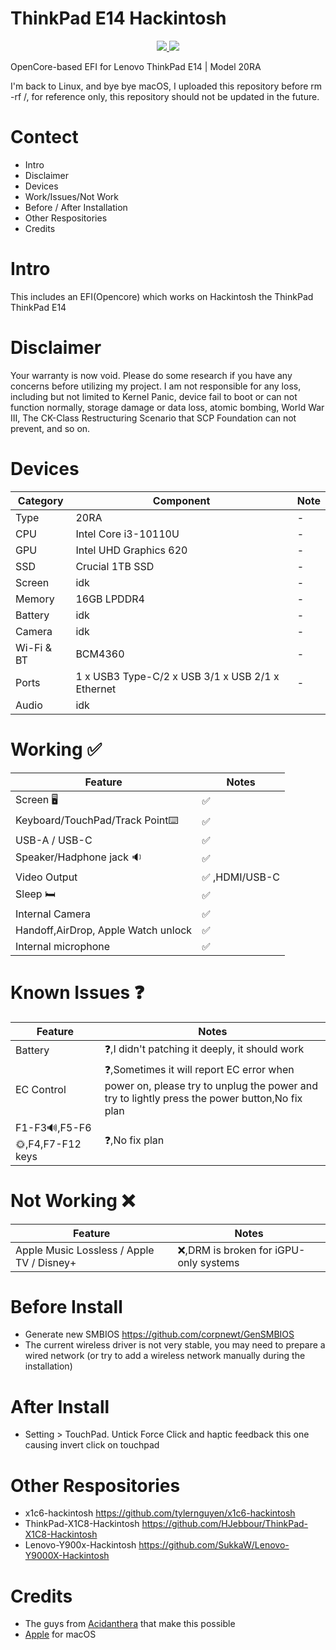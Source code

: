 # ThinkPad E14 Hackintosh

 <p align="center">
    <a href="https://www.apple.com/macos/ventura/">
        <img src="https://img.shields.io/badge/macOS-Ventura_13.2-orange.svg"/>
    </a>
    <a href="https://github.com/acidanthera/OpenCorePkg">
        <img src="https://img.shields.io/badge/OpenCore-0.8.8-blue.svg"/>
    </a>
</p>

OpenCore-based EFI for Lenovo ThinkPad E14 | Model 20RA

I'm back to Linux, and bye bye macOS, I uploaded this repository before rm -rf /, for reference only, this repository should not be updated in the future.

# Contect

- Intro
- Disclaimer
- Devices
- Work/Issues/Not Work
- Before / After Installation
- Other Respositories
- Credits

# Intro

This includes an EFI(Opencore) which works on Hackintosh the ThinkPad ThinkPad E14

# Disclaimer

Your warranty is now void. Please do some research if you have any concerns before utilizing my project. I am not responsible for any loss, including but not limited to Kernel Panic, device fail to boot or can not function normally, storage damage or data loss, atomic bombing, World War III, The CK-Class Restructuring Scenario that SCP Foundation can not prevent, and so on.

# Devices

| Category  | Component                                       | Note                                                         |
| --------- | ----------------------------------------------- | ------------------------------------------------------------ |
| Type | 20RA | - |
| CPU | Intel Core i3-10110U | - |
| GPU | Intel UHD Graphics 620| - |
| SSD | Crucial 1TB SSD| - |
| Screen | idk | - |
| Memory | 16GB LPDDR4 | - |
| Battery | idk | - |
| Camera | idk | - |
| Wi-Fi & BT | BCM4360 | - |
| Ports | 1 x USB3 Type-C/2 x USB 3/1 x USB 2/1 x Ethernet| - |
| Audio | idk |
# Working ✅
| Feature | Notes |
| --------- | ----------------------------------------------- | 
| Screen 🖥 | ✅ |
| Keyboard/TouchPad/Track Point⌨️| ✅ |
| USB-A / USB-C | ✅|
| Speaker/Hadphone jack 🔉| ✅ |
| Video Output | ✅ ,HDMI/USB-C |
| Sleep 🛏️ | ✅ |
| Internal Camera|✅|
| Handoff,AirDrop, Apple Watch unlock|✅|
| Internal microphone|✅|

# Known Issues ❓
| Feature | Notes |
| --------- | ----------------------------------------------- |
| Battery | ❓,I didn't patching it deeply, it should work|
| EC Control | ❓,Sometimes it will report EC error when power on, please try to unplug the power and try to lightly press the power button,No fix plan|
| F1-F3🔊,F5-F6🌞,F4,F7-F12 keys|❓,No fix plan|

# Not Working ❌
| Feature | Notes |
| --------- | ----------------------------------------------- |
| Apple Music Lossless / Apple TV / Disney+ |❌,DRM is broken for iGPU-only systems|


# Before Install
- Generate new SMBIOS https://github.com/corpnewt/GenSMBIOS
- The current wireless driver is not very stable, you may need to prepare a wired network (or try to add a wireless network manually during the installation)

# After Install
- Setting > TouchPad. Untick Force Click and haptic feedback this one causing invert click on touchpad

# Other Respositories

- x1c6-hackintosh <https://github.com/tylernguyen/x1c6-hackintosh>
- ThinkPad-X1C8-Hackintosh <https://github.com/HJebbour/ThinkPad-X1C8-Hackintosh>
- Lenovo-Y900x-Hackintosh <https://github.com/SukkaW/Lenovo-Y9000X-Hackintosh>

# Credits

- The guys from [Acidanthera](https://github.com/acidanthera) that make this possible
- [Apple](http://apple.com) for macOS